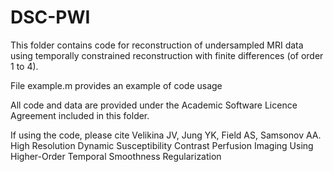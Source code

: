 # DSC-PWI
This folder contains code for reconstruction of undersampled MRI data using temporally constrained reconstruction with finite differences (of order 1 to 4).

File example.m provides an example of code usage

All code and data are provided under the Academic Software Licence Agreement included in this folder.

If using the code, please cite Velikina JV, Jung YK, Field AS, Samsonov AA. High Resolution Dynamic Susceptibility Contrast Perfusion Imaging Using Higher-Order Temporal Smoothness Regularization 

